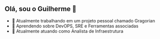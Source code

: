 ## Olá, sou o Guilherme 👋

<!--
**guiflauzino18/guiflauzino18** is a ✨ _special_ ✨ repository because its `README.md` (this file) appears on your GitHub profile.

Here are some ideas to get you started:



- 🔭 I’m currently working on ...
- 🌱 I’m currently learning ...
- 👯 I’m looking to collaborate on ...
- 🤔 I’m looking for help with ...
- 💬 Ask me about ...
- 📫 How to reach me: ...
- 😄 Pronouns: ...
- ⚡ Fun fact: ...
-->

- 🔭 Atualmente trabalhando em um projeto pessoal chamado Gragorian
- 🌱 Aprendendo sobre DevOPS, SRE e Ferramentas associadas
- 🏢 Atualmente atuando como Analista de Infraestrutura
